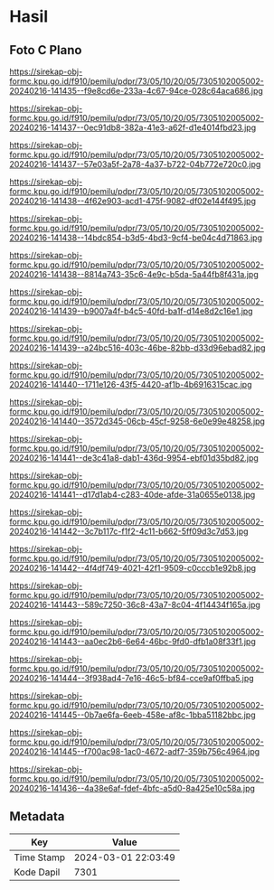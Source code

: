 # Hasil

## Foto C Plano

https://sirekap-obj-formc.kpu.go.id/f910/pemilu/pdpr/73/05/10/20/05/7305102005002-20240216-141435--f9e8cd6e-233a-4c67-94ce-028c64aca686.jpg

https://sirekap-obj-formc.kpu.go.id/f910/pemilu/pdpr/73/05/10/20/05/7305102005002-20240216-141437--0ec91db8-382a-41e3-a62f-d1e4014fbd23.jpg

https://sirekap-obj-formc.kpu.go.id/f910/pemilu/pdpr/73/05/10/20/05/7305102005002-20240216-141437--57e03a5f-2a78-4a37-b722-04b772e720c0.jpg

https://sirekap-obj-formc.kpu.go.id/f910/pemilu/pdpr/73/05/10/20/05/7305102005002-20240216-141438--4f62e903-acd1-475f-9082-df02e144f495.jpg

https://sirekap-obj-formc.kpu.go.id/f910/pemilu/pdpr/73/05/10/20/05/7305102005002-20240216-141438--14bdc854-b3d5-4bd3-9cf4-be04c4d71863.jpg

https://sirekap-obj-formc.kpu.go.id/f910/pemilu/pdpr/73/05/10/20/05/7305102005002-20240216-141438--8814a743-35c6-4e9c-b5da-5a44fb8f431a.jpg

https://sirekap-obj-formc.kpu.go.id/f910/pemilu/pdpr/73/05/10/20/05/7305102005002-20240216-141439--b9007a4f-b4c5-40fd-ba1f-d14e8d2c16e1.jpg

https://sirekap-obj-formc.kpu.go.id/f910/pemilu/pdpr/73/05/10/20/05/7305102005002-20240216-141439--a24bc516-403c-46be-82bb-d33d96ebad82.jpg

https://sirekap-obj-formc.kpu.go.id/f910/pemilu/pdpr/73/05/10/20/05/7305102005002-20240216-141440--1711e126-43f5-4420-af1b-4b6916315cac.jpg

https://sirekap-obj-formc.kpu.go.id/f910/pemilu/pdpr/73/05/10/20/05/7305102005002-20240216-141440--3572d345-06cb-45cf-9258-6e0e99e48258.jpg

https://sirekap-obj-formc.kpu.go.id/f910/pemilu/pdpr/73/05/10/20/05/7305102005002-20240216-141441--de3c41a8-dab1-436d-9954-ebf01d35bd82.jpg

https://sirekap-obj-formc.kpu.go.id/f910/pemilu/pdpr/73/05/10/20/05/7305102005002-20240216-141441--d17d1ab4-c283-40de-afde-31a0655e0138.jpg

https://sirekap-obj-formc.kpu.go.id/f910/pemilu/pdpr/73/05/10/20/05/7305102005002-20240216-141442--3c7b117c-f1f2-4c11-b662-5ff09d3c7d53.jpg

https://sirekap-obj-formc.kpu.go.id/f910/pemilu/pdpr/73/05/10/20/05/7305102005002-20240216-141442--4f4df749-4021-42f1-9509-c0cccb1e92b8.jpg

https://sirekap-obj-formc.kpu.go.id/f910/pemilu/pdpr/73/05/10/20/05/7305102005002-20240216-141443--589c7250-36c8-43a7-8c04-4f14434f165a.jpg

https://sirekap-obj-formc.kpu.go.id/f910/pemilu/pdpr/73/05/10/20/05/7305102005002-20240216-141443--aa0ec2b6-6e64-46bc-9fd0-dfb1a08f33f1.jpg

https://sirekap-obj-formc.kpu.go.id/f910/pemilu/pdpr/73/05/10/20/05/7305102005002-20240216-141444--3f938ad4-7e16-46c5-bf84-cce9af0ffba5.jpg

https://sirekap-obj-formc.kpu.go.id/f910/pemilu/pdpr/73/05/10/20/05/7305102005002-20240216-141445--0b7ae6fa-6eeb-458e-af8c-1bba51182bbc.jpg

https://sirekap-obj-formc.kpu.go.id/f910/pemilu/pdpr/73/05/10/20/05/7305102005002-20240216-141445--f700ac98-1ac0-4672-adf7-359b756c4964.jpg

https://sirekap-obj-formc.kpu.go.id/f910/pemilu/pdpr/73/05/10/20/05/7305102005002-20240216-141436--4a38e6af-fdef-4bfc-a5d0-8a425e10c58a.jpg


## Metadata

| Key        | Value               |
| ---------- | ------------------- |
| Time Stamp | 2024-03-01 22:03:49 |
| Kode Dapil | 7301                |



